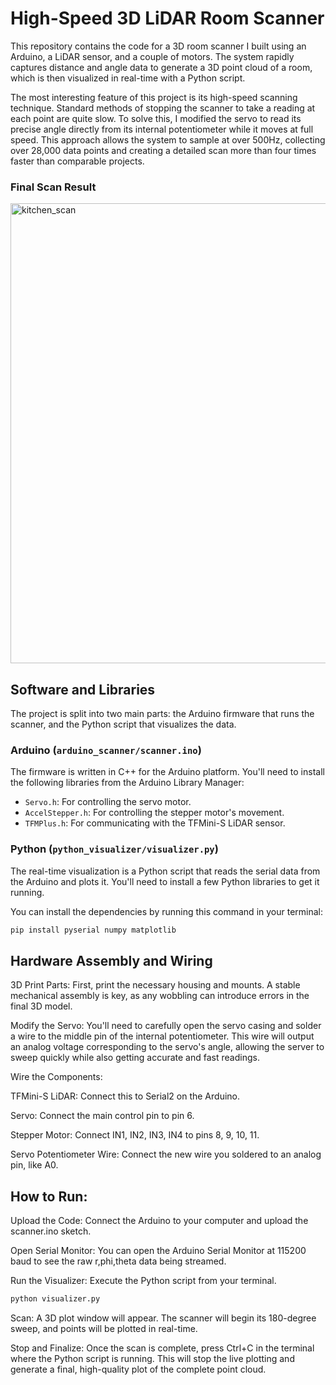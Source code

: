 # High-Speed 3D LiDAR Room Scanner

This repository contains the code for a 3D room scanner I built using an Arduino, a LiDAR sensor, and a couple of motors. The system rapidly captures distance and angle data to generate a 3D point cloud of a room, which is then visualized in real-time with a Python script.

The most interesting feature of this project is its high-speed scanning technique. Standard methods of stopping the scanner to take a reading at each point are quite slow. To solve this, I modified the servo to read its precise angle directly from its internal potentiometer while it moves at full speed. This approach allows the system to sample at over 500Hz, collecting over 28,000 data points and creating a detailed scan more than four times faster than comparable projects.

### Final Scan Result
<img width="843" height="736" alt="kitchen_scan" src="https://github.com/user-attachments/assets/cceeaa2b-2d00-4dad-a0fc-d7e5550cc0bd" />


## Software and Libraries

The project is split into two main parts: the Arduino firmware that runs the scanner, and the Python script that visualizes the data.

### Arduino (`arduino_scanner/scanner.ino`)
The firmware is written in C++ for the Arduino platform. You'll need to install the following libraries from the Arduino Library Manager:
* `Servo.h`: For controlling the servo motor.
* `AccelStepper.h`: For controlling the stepper motor's movement.
* `TFMPlus.h`: For communicating with the TFMini-S LiDAR sensor.

### Python (`python_visualizer/visualizer.py`)
The real-time visualization is a Python script that reads the serial data from the Arduino and plots it. You'll need to install a few Python libraries to get it running.

You can install the dependencies by running this command in your terminal:
```bash 
pip install pyserial numpy matplotlib
```

## Hardware Assembly and Wiring
3D Print Parts: First, print the necessary housing and mounts. A stable mechanical assembly is key, as any wobbling can introduce errors in the final 3D model.

Modify the Servo: You'll need to carefully open the servo casing and solder a wire to the middle pin of the internal potentiometer. This wire will output an analog voltage corresponding to the servo's angle, allowing the server to sweep quickly while also getting accurate and fast readings.

Wire the Components:

TFMini-S LiDAR: Connect this to Serial2 on the Arduino.

Servo: Connect the main control pin to pin 6.

Stepper Motor: Connect IN1, IN2, IN3, IN4 to pins 8, 9, 10, 11.

Servo Potentiometer Wire: Connect the new wire you soldered to an analog pin, like A0.

## How to Run:
Upload the Code: Connect the Arduino to your computer and upload the scanner.ino sketch.

Open Serial Monitor: You can open the Arduino Serial Monitor at 115200 baud to see the raw r,phi,theta data being streamed.

Run the Visualizer: Execute the Python script from your terminal.

``` Bash
python visualizer.py
```
Scan: A 3D plot window will appear. The scanner will begin its 180-degree sweep, and points will be plotted in real-time.

Stop and Finalize: Once the scan is complete, press Ctrl+C in the terminal where the Python script is running. This will stop the live plotting and generate a final, high-quality plot of the complete point cloud.
